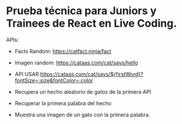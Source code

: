 # Prueba técnica para Juniors y Trainees de React en Live Coding.

APIs:

- Facts Random: https://catfact.ninja/fact
- Imagen random: https://cataas.com/cat/says/hello
- API USAR  https://cataas.com/cat/says/${firstWord}?fontSize=:size&fontColor=:color

- Recupera un hecho aleatorio de gatos de la primera API
- Recuperar la primera palabra del hecho
- Muestra una imagen de un gato con la primera palabra.